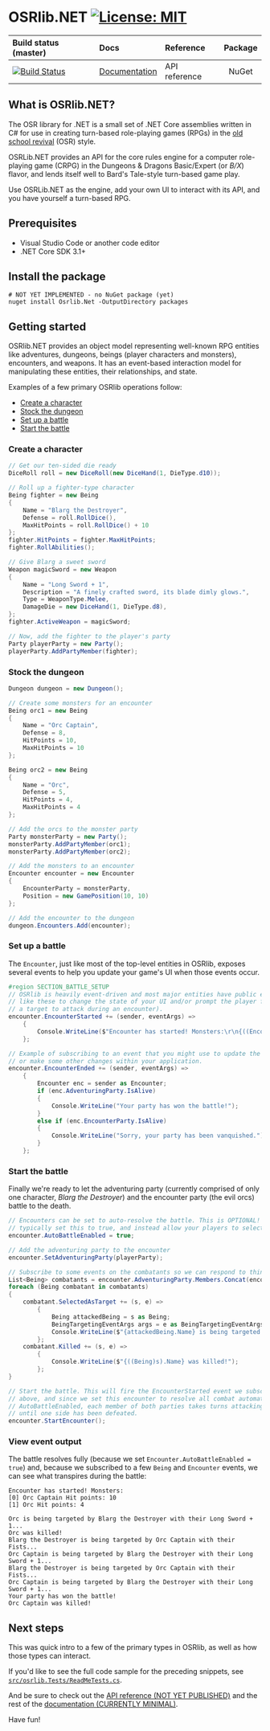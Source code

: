 # OSRlib.NET [![License: MIT](https://img.shields.io/badge/License-MIT-blue.svg)](https://opensource.org/licenses/MIT)

|Build status (master) |Docs|Reference|Package|
|:-|:-|:-|:-:|
| [![Build Status](https://marshallmacy.visualstudio.com/osrlib-dotnet/_apis/build/status/osrlib-dotnet?branchName=master)](https://marshallmacy.visualstudio.com/osrlib-dotnet/_build/latest?definitionId=1&branchName=master) | [Documentation](docs/README.md) | API reference | NuGet |

## What is OSRlib.NET?

The OSR library for .NET is a small set of .NET Core assemblies written in C# for use in creating turn-based role-playing games (RPGs) in the [old school revival](https://en.wikipedia.org/wiki/Old_School_Revival) (OSR) style.

OSRLib.NET provides an API for the core rules engine for a computer role-playing game (CRPG) in the Dungeons & Dragons Basic/Expert (or *B/X*) flavor, and lends itself well to Bard's Tale-style turn-based game play.

Use OSRLib.NET as the engine, add your own UI to interact with its API, and you have yourself a turn-based RPG.

## Prerequisites

- Visual Studio Code or another code editor
- .NET Core SDK 3.1+

## Install the package

```console
# NOT YET IMPLEMENTED - no NuGet package (yet)
nuget install Osrlib.Net -OutputDirectory packages
```

## Getting started

OSRlib.NET provides an object model representing well-known RPG entities like adventures, dungeons, beings (player characters and monsters), encounters, and weapons. It has an event-based interaction model for manipulating these entities, their relationships, and state.

Examples of a few primary OSRlib operations follow:

- [Create a character](#create-a-character)
- [Stock the dungeon](#stock-the-dungeon)
- [Set up a battle](#set-up-a-battle)
- [Start the battle](#start-the-battle)

### Create a character

<!-- START SECTION_CREATE_A_CHARACTER -->
```csharp
// Get our ten-sided die ready
DiceRoll roll = new DiceRoll(new DiceHand(1, DieType.d10));

// Roll up a fighter-type character
Being fighter = new Being
{
    Name = "Blarg the Destroyer",
    Defense = roll.RollDice(),
    MaxHitPoints = roll.RollDice() + 10
};
fighter.HitPoints = fighter.MaxHitPoints;
fighter.RollAbilities();

// Give Blarg a sweet sword
Weapon magicSword = new Weapon
{
    Name = "Long Sword + 1",
    Description = "A finely crafted sword, its blade dimly glows.",
    Type = WeaponType.Melee,
    DamageDie = new DiceHand(1, DieType.d8),
};
fighter.ActiveWeapon = magicSword;

// Now, add the fighter to the player's party
Party playerParty = new Party();
playerParty.AddPartyMember(fighter);
```
<!-- END SECTION_CREATE_A_CHARACTER -->

### Stock the dungeon

<!-- START SECTION_STOCK_THE_DUNGEON -->
```csharp
Dungeon dungeon = new Dungeon();

// Create some monsters for an encounter
Being orc1 = new Being
{
    Name = "Orc Captain",
    Defense = 8,
    HitPoints = 10,
    MaxHitPoints = 10
};

Being orc2 = new Being
{
    Name = "Orc",
    Defense = 5,
    HitPoints = 4,
    MaxHitPoints = 4
};

// Add the orcs to the monster party
Party monsterParty = new Party();
monsterParty.AddPartyMember(orc1);
monsterParty.AddPartyMember(orc2);

// Add the monsters to an encounter
Encounter encounter = new Encounter
{
    EncounterParty = monsterParty,
    Position = new GamePosition(10, 10)
};

// Add the encounter to the dungeon
dungeon.Encounters.Add(encounter);
```
<!-- END SECTION_STOCK_THE_DUNGEON -->

### Set up a battle

The `Encounter`, just like most of the top-level entities in OSRlib, exposes several events to help you update your game's UI when those events occur.

<!-- START SECTION_BATTLE_SETUP -->
```csharp
#region SECTION_BATTLE_SETUP
// OSRlib is heavily event-driven and most major entities have public events. Subscribe to events
// like these to change the state of your UI and/or prompt the player for action (such as selecting
// a target to attack during an encounter).
encounter.EncounterStarted += (sender, eventArgs) =>
    {
        Console.WriteLine($"Encounter has started! Monsters:\r\n{((Encounter)sender).EncounterParty}");
    };

// Example of subscribing to an event that you might use to update the UI state to notify the layer
// or make some other changes within your application.
encounter.EncounterEnded += (sender, eventArgs) =>
    {
        Encounter enc = sender as Encounter;
        if (enc.AdventuringParty.IsAlive)
        {
            Console.WriteLine("Your party has won the battle!");
        }
        else if (enc.EncounterParty.IsAlive)
        {
            Console.WriteLine("Sorry, your party has been vanquished.");
        }
    };
```
<!-- END SECTION_BATTLE_SETUP -->

### Start the battle

Finally we're ready to let the adventuring party (currently comprised of only one character, *Blarg the Destroyer*) and the encounter party (the evil orcs) battle to the death.

<!-- START SECTION_BATTLE_START -->
```csharp
// Encounters can be set to auto-resolve the battle. This is OPTIONAL! In your game, you'd not
// typically set this to true, and instead allow your players to select a target(s) for a character.
encounter.AutoBattleEnabled = true;

// Add the adventuring party to the encounter
encounter.SetAdventuringParty(playerParty);

// Subscribe to some events on the combatants so we can respond to things that happen to them.
List<Being> combatants = encounter.AdventuringParty.Members.Concat(encounter.EncounterParty.Members).ToList();
foreach (Being combatant in combatants)
{
    combatant.SelectedAsTarget += (s, e) =>
        {
            Being attackedBeing = s as Being;
            BeingTargetingEventArgs args = e as BeingTargetingEventArgs;
            Console.WriteLine($"{attackedBeing.Name} is being targeted by {e.TargetingBeing.Name} with their {e.TargetingBeing.ActiveWeapon.Name}...");
        };
    combatant.Killed += (s, e) =>
        {
            Console.WriteLine($"{((Being)s).Name} was killed!");
        };
}

// Start the battle. This will fire the EncounterStarted event we subscribed to
// above, and since we set this encounter to resolve all combat automatically with
// AutoBattleEnabled, each member of both parties takes turns attacking each other
// until one side has been defeated.
encounter.StartEncounter();
```
<!-- END SECTION_BATTLE_START -->

### View event output

The battle resolves fully (because we set `Encounter.AutoBattleEnabled = true`) and, because we subscribed to a few `Being` and `Encounter` events, we can see what transpires during the battle:

```console
Encounter has started! Monsters:
[0] Orc Captain	Hit points: 10
[1] Orc	Hit points: 4

Orc is being targeted by Blarg the Destroyer with their Long Sword + 1...
Orc was killed!
Blarg the Destroyer is being targeted by Orc Captain with their Fists...
Orc Captain is being targeted by Blarg the Destroyer with their Long Sword + 1...
Blarg the Destroyer is being targeted by Orc Captain with their Fists...
Orc Captain is being targeted by Blarg the Destroyer with their Long Sword + 1...
Your party has won the battle!
Orc Captain was killed!
```

## Next steps

This was quick intro to a few of the primary types in OSRlib, as well as how those types can interact.

If you'd like to see the full code sample for the preceding snippets, see [`src/osrlib.Tests/ReadMeTests.cs`](src/osrlib.Tests/ReadMeTests.cs).

And be sure to check out the [API reference (NOT YET PUBLISHED)](404.md) and the rest of the [documentation (CURRENTLY MINIMAL)](docs/README.md).

Have fun!
